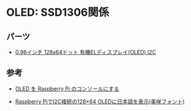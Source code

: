 # OLED: SSD1306関係

## パーツ
* [0.96インチ 128x64ドット 有機ELディスプレイ(OLED) I2C](http://akizukidenshi.com/catalog/g/gP-12031/)

## 参考

* [OLED を Raspberry Pi のコンソールにする](http://purose.net/fanout/index.php?OLED%20%E3%82%92%20Raspberry%20Pi%20%E3%81%AE%E3%82%B3%E3%83%B3%E3%82%BD%E3%83%BC%E3%83%AB%E3%81%AB%E3%81%99%E3%82%8B)

* [Raspberry PiでI2C接続の128×64 OLEDに日本語を表示(美咲フォント)](http://ytkyk.info/blog/2016/06/19/raspberry-pi%E3%81%A7128x64%E3%81%AEoled%E3%81%AB%E6%97%A5%E6%9C%AC%E8%AA%9E%E3%82%92%E8%A1%A8%E7%A4%BA%E7%BE%8E%E5%92%B2%E3%83%95%E3%82%A9%E3%83%B3%E3%83%88/)
